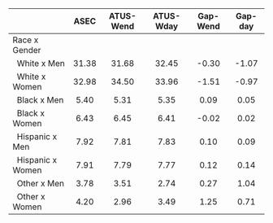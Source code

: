 
|                      |         ASEC |    ATUS-Wend |    ATUS-Wday |     Gap-Wend |      Gap-day |
| -------------------- | :----------: | :----------: | :----------: | :----------: | :----------: |
| Race x Gender        |              |              |              |              |              |
| &nbsp;&nbsp;White x Men |        31.38 |        31.68 |        32.45 |        -0.30 |        -1.07 |
| &nbsp;&nbsp;White x Women |        32.98 |        34.50 |        33.96 |        -1.51 |        -0.97 |
| &nbsp;&nbsp;Black x Men |         5.40 |         5.31 |         5.35 |         0.09 |         0.05 |
| &nbsp;&nbsp;Black x Women |         6.43 |         6.45 |         6.41 |        -0.02 |         0.02 |
| &nbsp;&nbsp;Hispanic x Men |         7.92 |         7.81 |         7.83 |         0.10 |         0.09 |
| &nbsp;&nbsp;Hispanic x Women |         7.91 |         7.79 |         7.77 |         0.12 |         0.14 |
| &nbsp;&nbsp;Other x Men |         3.78 |         3.51 |         2.74 |         0.27 |         1.04 |
| &nbsp;&nbsp;Other x Women |         4.20 |         2.96 |         3.49 |         1.25 |         0.71 |

